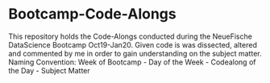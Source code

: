 # Bootcamp-Code-Alongs
This repository holds the Code-Alongs conducted during the NeueFische DataScience Bootcamp Oct19-Jan20. Given code is was dissected, altered and commented by me in order to gain understanding on the subject matter.<br>
Naming Convention: Week of Bootcamp - Day of the Week - Codealong of the Day - Subject Matter
